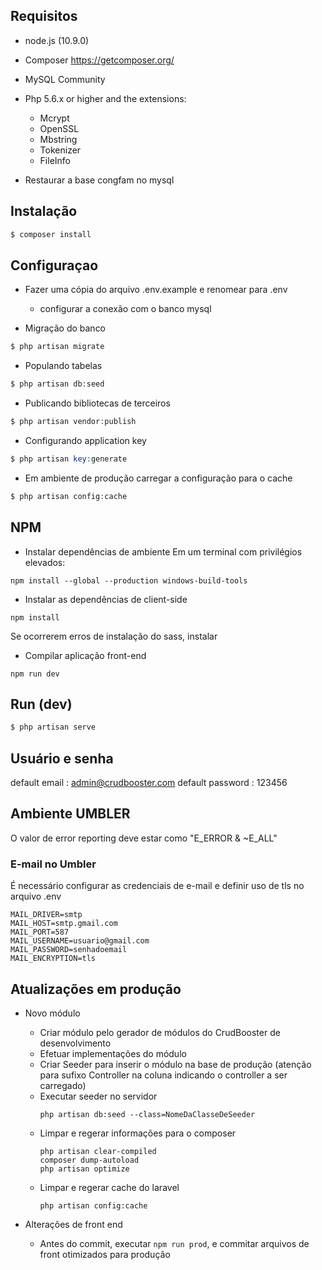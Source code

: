 ## Requisitos
- node.js (10.9.0)
- Composer https://getcomposer.org/
- MySQL Community
- Php 5.6.x or higher and the extensions:
  - Mcrypt
  - OpenSSL
  - Mbstring
  - Tokenizer
  - FileInfo

- Restaurar a base congfam no mysql 

## Instalação
```php
$ composer install
```

## Configuraçao
- Fazer uma cópia do arquivo .env.example e renomear para .env
  - configurar a conexão com o banco mysql

- Migração do banco
```php
$ php artisan migrate
```
- Populando tabelas 
```php
$ php artisan db:seed
```
- Publicando bibliotecas de terceiros
```php
$ php artisan vendor:publish
```
- Configurando application key
```php
$ php artisan key:generate
```
- Em ambiente de produção carregar a configuração para o cache
```php
$ php artisan config:cache
```

## NPM
- Instalar dependências de ambiente
Em um terminal com privilégios elevados:
```
npm install --global --production windows-build-tools
```
- Instalar as dependências de client-side
```
npm install
```
Se ocorrerem erros de instalação do sass, instalar
- Compilar aplicação front-end
```
npm run dev
```

## Run (dev)
```php
$ php artisan serve
```

## Usuário e senha
default email : admin@crudbooster.com
default password : 123456

## Ambiente UMBLER

O valor de error reporting deve estar como "E_ERROR & ~E_ALL"

### E-mail no Umbler

É necessário configurar as credenciais de e-mail e definir uso de tls no arquivo .env

```
MAIL_DRIVER=smtp
MAIL_HOST=smtp.gmail.com
MAIL_PORT=587
MAIL_USERNAME=usuario@gmail.com
MAIL_PASSWORD=senhadoemail
MAIL_ENCRYPTION=tls
```

## Atualizações em produção

- Novo módulo
  - Criar módulo pelo gerador de módulos do CrudBooster de desenvolvimento
  - Efetuar implementações do módulo
  - Criar Seeder para inserir o módulo na base de produção (atenção para sufixo Controller na coluna indicando o controller a ser carregado)
  - Executar seeder no servidor
    ```
    php artisan db:seed --class=NomeDaClasseDeSeeder
    ```
  - Limpar e regerar informações para o composer
    ```
    php artisan clear-compiled 
    composer dump-autoload
    php artisan optimize
    ```
  - Limpar e regerar cache do laravel
    ```
    php artisan config:cache
    ```
  
- Alterações de front end
  - Antes do commit, executar `npm run prod`, e commitar arquivos de front otimizados para produção